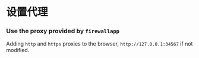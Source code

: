 # 设置代理

### Use the proxy provided by `firewallapp`

Adding `http` and `https` proxies to the browser, `http://127.0.0.1:34567` if not modified.